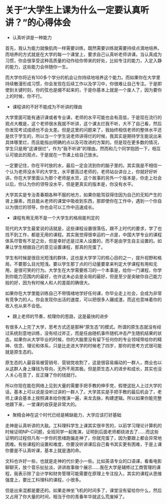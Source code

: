 #  关于“大学生上课为什么一定要认真听讲？”的心得体会  #  

-  认真听讲是一种能力  

首先，我认为能力就像肌肉一样需要训练，既然需要训练就需要持续点滴地培养。而培养的方式就是在大学的每一个课堂上，要求自己认真听老师讲课。当认真成为习惯，你会很享受这种高质量的动作给你带来的好处，比如专注的能力，入定入静的能力，这些能力会伴随你一生。

而大学你将近有100多个学分的机会让你持续地培养这个能力。而如果你在大学里持续散漫形成习惯，你会发现在后续工作以及学习中，你很难让自己专注。于是即使到关键时刻，你的弦也是绷不起来的，于是你基本上就是一个废人了，因为要你上的时候，你不行。

-  课程讲的不好不能成为不听讲的理由  

大学里面可能有通识课或者专业课，老师的水平可能也会有高低，于是现在流行的观点大概是，这个老师很水我就不听讲，这个课太烂我不听，大不了自己看，然后你发现考试成绩也不会太差。但是这里的问题来了，我始终相信老师的整体水平还是优于学生的，所以当一个学生说老师讲得烂的时候，我其实是期待学生能说出来具体哪里烂，而且能指出明确的点以及可改进的方案的。但是现在更多数的情况，学生只是用“这课很烂”，作为“我不听讲”的理由。然而和几个同学抱团一下，相互认可彼此的观点，于是就在一节课上给自己放水。

一定要记住，你在平时放的水，最后一定会流到你的脑子里的。其实我是不相信一个认为老师没水平的大学生，水平要高过老师的，老师站台讲台上，你就好好听讲。你在大学里面认为那个老师是水货，这个故事的另外一个版本是，你走上社会以后，你认为你的领导没水平，但是更真实的版本是，你没有水平。

大学其实是专治青春期各种不服的地方，如果你能驾驭得住因为自己的无知产生的肾上腺素，而且能从老师的课堂中吸收到东西，那即使你在工作中，遇到一个你自以为很烂的领导，你也会可以工作中迅速成长。

-  课程有用无用不是一个大学生的格局能判定的  

现代的大学生最爱说的话就是，这些课程设置很落伍，跟不上时代的要求，学了也找不到工作，都是无用的课程。其实我觉得很幸运的一点是，中国大学专业的课程体系尽管有不足之处，但是幸好还是过来人设置的，而不是由学生自主设置的。如果让学生根据自己的意见设置课程，那真的完蛋了。

学生有时候是很目光短浅的群体，这也是大学学习的核心目的之一，提升视野和格局，不要那么目光短浅。要以学生那丁点的行动量要拿来判定大学课程有用和无用，是很可笑的行为。大学生在大学需要练习的一个本事是，给你一门课程，你学到你能力范围内的最好，也许这未必会是全局的最好，但是至少是突破你自己能力般的好，因为有时候人和人的差距的确很大。

如果你在大学里能训练自己不带情绪地学好任何课，你毕业走上社会，会成为非常有竞争力的人。你会发现你出活的速度，可以把很多人碾成渣，而这也意味着你的收入也从来不会低。

-  跟上老师的节奏，梳理你的思路，这是最快的进步  

有很多人上完了大学，思考方式还是那种“原生态”的模式。所谓的原生态就没有经过系统刻意地训练，没有经过斧正，而是任由随机事件随机冲击产生随机结果的状态。如果你从大学毕业的时候，你的大脑里没有留下任何你的专业领域带给你的精神、信念、理论和体系，只是比走进大学的时候老了四岁，那你的思考方式很可能就是原生态的。

原生态的人最容易被营销号、营销党收割了，这是很容易煽动的一群人，商业也以从这群人身上赚钱为导向，无所不用其极。但是原生态人的进步和成长，其实也没人关心在意了，反正赚了你的钱就行。

所以你现在能在网络上见到大量的需要手把手教的伸手党，假使这批人上过大学的话，基本上可以说是没听过讲的一群人了。大学其实是手把手教的最后机会了，老师上课会基本上按照课本给你推演一遍，来龙去脉，构建逻辑。所以如果你能完整地跟下来，一堂课的收获是非常大的。

-  聚精会神在这个时代已经是稀缺能力，大学应该打好基础  

走神是认真听讲的大敌。工科理科学生上课其实很辛苦的，以前学习理论计算机的时候证明NP-C问题，全班同学一起推演，证明到后面老师都绕进去了……而这些证明的过程但凡有一步你的思绪跑偏走神了，你就完蛋了，因为要跟上都会异常地困难。有些课程的设置和难度，你要没听讲课后自己看书其实更有困难，于是上课你要是不认真听课，基本上就是渣的命。

文科也许好一些，也就是走神的代价更小一些。比如英语专业的口语课，看看电影聊聊天，放个音乐扯扯淡，讲讲故事做个展示……我在大学是辅修过工商管理的课程，我表示除了会计学和财务管理可能需要在原理上专注投入，其实的课程从思维强度上，要比工科理科的课程，小很多。

但是出来混都是要还的。如果走神坐飞机的时间多了，课堂没有留给你什么，然后又占用了你大量的时间，相当于你的青春年华就这么荒废掉了。
